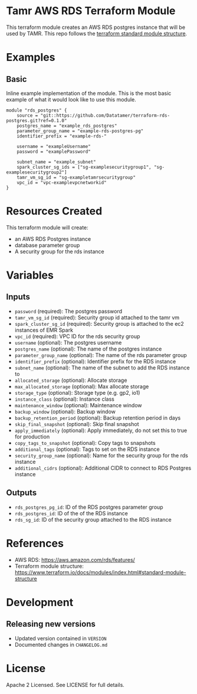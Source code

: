 # Tamr AWS RDS Terraform Module
This terraform module creates an AWS RDS postgres instance that will be used by TAMR.
This repo follows the [terraform standard module structure](https://www.terraform.io/docs/modules/index.html#standard-module-structure).

# Examples
## Basic
Inline example implementation of the module.  This is the most basic example of what it would look like to use this module.
```
module "rds_postgres" {
    source = "git::https://github.com/Datatamer/terraform-rds-postgres.git?ref=0.1.0"
    postgres_name = "example_rds_postgres"
    parameter_group_name = "example-rds-postgres-pg"
    identifier_prefix = "example-rds-"

    username = "exampleUsername"
    password = "examplePassword"

    subnet_name = "example_subnet"
    spark_cluster_sg_ids = ["sg-examplesecuritygroup1", "sg-examplesecuritygroup2"]
    tamr_vm_sg_id = "sg-exampletamrsecuritygroup"
    vpc_id = "vpc-examplevpcnetworkid"
}
```

# Resources Created
This terraform module will create:
* an AWS RDS Postgres instance
* database parameter group
* A security group for the rds instance

# Variables
## Inputs
* `password` (required): The postgres password
* `tamr_vm_sg_id` (required): Security group id attached to the tamr vm
* `spark_cluster_sg_id` (required): Security group is attached to the ec2 instances of EMR Spark
* `vpc_id` (required): VPC ID for the rds security group
* `username` (optional): The postgres username
* `postgres_name` (optional): The name of the postgres instance
* `parameter_group_name` (optional): The name of the rds parameter group
* `identifier_prefix` (optional): Identifier prefix for the RDS instance
* `subnet_name` (optional): The name of the subnet to add the RDS instance to
* `allocated_storage` (optional): Allocate storage
* `max_allocated_storage` (optional): Max allocate storage
* `storage_type` (optional): Storage type (e.g. gp2, io1)
* `instance_class` (optional): Instance class
* `maintenance_window` (optional): Maintenance window
* `backup_window` (optional): Backup window
* `backup_retention_period` (optional): Backup retention period in days
* `skip_final_snapshot` (optional): Skip final snapshot
* `apply_immediately` (optional): Apply immediately, do not set this to true for production
* `copy_tags_to_snapshot` (optional): Copy tags to snapshots
* `additional_tags` (optional): Tags to set on the RDS instance
* `security_group_name` (optional): Name for the security group for the rds instance
* `additional_cidrs` (optional): Additional CIDR to connect to RDS Postgres instance

## Outputs
* `rds_postgres_pg_id`: ID of the RDS postgres parameter group
* `rds_postgres_id`: ID of the of the RDS instance
* `rds_sg_id`: ID of the security group attached to the RDS instance

# References
* AWS RDS: https://aws.amazon.com/rds/features/
* Terraform module structure: https://www.terraform.io/docs/modules/index.html#standard-module-structure

# Development
## Releasing new versions
* Updated version contained in `VERSION`
* Documented changes in `CHANGELOG.md`

# License
Apache 2 Licensed. See LICENSE for full details.
